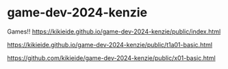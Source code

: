 # game-dev-2024-kenzie
Games!!
https://kikieide.github.io/game-dev-2024-kenzie/public/index.html


https://kikieide.github.io/game-dev-2024-kenzie/public/t1a01-basic.html



https://github.com/kikieide/game-dev-2024-kenzie/public/x01-basic.html
